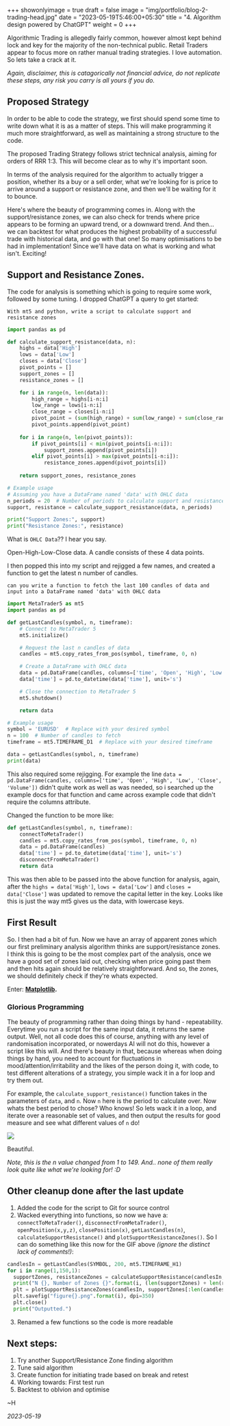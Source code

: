 +++
showonlyimage = true
draft = false
image = "img/portfolio/blog-2-trading-head.jpg"
date = "2023-05-19T5:46:00+05:30"
title = "4. Algorithm design powered by ChatGPT"
weight = 0
+++

Algorithmic Trading is allegedly fairly common, however almost kept behind lock and key for the majority of the non-technical public. Retail Traders appear to focus more on rather manual trading strategies. I love automation. So lets take a crack at it.
<!--more-->

*Again, disclaimer, this is catagorically not financial advice, do not replicate these steps, any risk you carry is all yours if you do.*

## Proposed Strategy

In order to be able to code the strategy, we first should spend some time to write down what it is as a matter of steps. This will make programming it much more straightforward, as well as maintaining a strong structure to the code.

The proposed Trading Strategy follows strict technical analysis, aiming for orders of RRR 1:3. This will become clear as to why it's important soon.

In terms of the analysis required for the algorithm to actually trigger a position, whether its a buy or a sell order, what we're looking for is price to arrive around a support or resistance zone, and then we'll be waiting for it to bounce.

Here's where the beauty of programming comes in. Along with the support/resistance zones, we can also check for trends where price appears to be forming an upward trend, or a downward trend. And then... we can backtest for what produces the highest probability of a successful trade with historical data, and go with that one! So many optimisations to be had in implementation! Since we'll have data on what is working and what isn't. Exciting!

## Support and Resistance Zones.

The code for analysis is something which is going to require some work, followed by some tuning. I dropped ChatGPT a query to get started:

`With mt5 and python, write a script to calculate support and resistance zones`

```python
import pandas as pd

def calculate_support_resistance(data, n):
    highs = data['High']
    lows = data['Low']
    closes = data['Close']
    pivot_points = []
    support_zones = []
    resistance_zones = []

    for i in range(n, len(data)):
        high_range = highs[i-n:i]
        low_range = lows[i-n:i]
        close_range = closes[i-n:i]
        pivot_point = (sum(high_range) + sum(low_range) + sum(close_range)) / (3 * n)
        pivot_points.append(pivot_point)
    
    for i in range(n, len(pivot_points)):
        if pivot_points[i] < min(pivot_points[i-n:i]):
            support_zones.append(pivot_points[i])
        elif pivot_points[i] > max(pivot_points[i-n:i]):
            resistance_zones.append(pivot_points[i])
    
    return support_zones, resistance_zones

# Example usage
# Assuming you have a DataFrame named 'data' with OHLC data
n_periods = 20  # Number of periods to calculate support and resistance
support, resistance = calculate_support_resistance(data, n_periods)

print("Support Zones:", support)
print("Resistance Zones:", resistance)
```

What is `OHLC Data`?? I hear you say. 

Open-High-Low-Close data. A candle consists of these 4 data points.

I then popped this into my script and rejigged a few names, and created a function to get the latest n number of candles.

`can you write a function to fetch the last 100 candles of data and input into a DataFrame named 'data' with OHLC data`

```python
import MetaTrader5 as mt5
import pandas as pd

def getLastCandles(symbol, n, timeframe):
    # Connect to MetaTrader 5
    mt5.initialize()

    # Request the last n candles of data
    candles = mt5.copy_rates_from_pos(symbol, timeframe, 0, n)

    # Create a DataFrame with OHLC data
    data = pd.DataFrame(candles, columns=['time', 'Open', 'High', 'Low', 'Close', 'Volume'])
    data['time'] = pd.to_datetime(data['time'], unit='s')

    # Close the connection to MetaTrader 5
    mt5.shutdown()

    return data

# Example usage
symbol = 'EURUSD'  # Replace with your desired symbol
n = 100  # Number of candles to fetch
timeframe = mt5.TIMEFRAME_D1  # Replace with your desired timeframe

data = getLastCandles(symbol, n, timeframe)
print(data)

```

This also required some rejigging. For example the line `data = pd.DataFrame(candles, columns=['time', 'Open', 'High', 'Low', 'Close', 'Volume'])` didn't quite work as well as was needed, so i searched up the example docs for that function and came across example code that didn't require the columns attribute.

Changed the function to be more like:

```python
def getLastCandles(symbol, n, timeframe):
    connectToMetaTrader()
    candles = mt5.copy_rates_from_pos(symbol, timeframe, 0, n)
    data = pd.DataFrame(candles)
    data['time'] = pd.to_datetime(data['time'], unit='s')
    disconnectFromMetaTrader()
    return data
```

This was then able to be passed into the above function for analysis, again, after the `highs = data['High']`, `lows = data['Low']` and `closes = data['Close']` was updated to remove the capital letter in the key. Looks like this is just the way mt5 gives us the data, with lowercase keys.

## First Result

So. I then had a bit of fun. Now we have an array of apparent zones which our first preliminary analysis algorithm thinks are support/resistance zones. I think this is going to be the most complex part of the analysis, once we have a good set of zones laid out, checking when price going past them and then hits again should be relatively straightforward. And so, the zones, we should definitely check if they're whats expected.

Enter: **[Matplotlib](https://matplotlib.org/stable/api/index).**

### Glorious Programming

The beauty of programming rather than doing things by hand - repeatability. Everytime you run a script for the same input data, it returns the same output. Well, not all code does this of course, anything with any level of randomisation incorporated, or nowerdays AI will not do this, however a script like this will. And there's beauty in that, because whereas when doing things by hand, you need to account for fluctuations in mood/attention/irritability and the likes of the person doing it, with code, to test different alterations of a strategy, you simple wack it in a for loop and try them out.

For example, the `calculate_support_resistance()` function takes in the parameters of `data`, and `n`. Now `n` here is the period to calculate over. Now whats the best period to chose? Who knows! So lets wack it in a loop, and iterate over a reasonable set of values, and then output the results for good measure and see what different values of `n` do!

![](../../img/portfolio/mt5-blog4-first-supp-res-output1.gif)

Beautiful.

*Note, this is the n value changed from 1 to 149. And.. none of them really look quite like what we're looking for! :D*

## Other cleanup done after the last update

1. Added the code for the script to Git for source control
2. Wacked everything into functions, so now we have a:
  `connectToMetaTrader()`, `disconnectFromMetaTrader()`, `openPosition(x,y,z)`, `closePosition(x)`, `getLastCandles(n)`, `calculateSupportResistance()` and `plotSupportResistanceZones()`.
  So I can do something like this now for the GIF above *(ignore the distinct lack of comments!)*:
  ```python
  candlesIn = getLastCandles(SYMBOL, 200, mt5.TIMEFRAME_H1)
  for i in range(1,150,1):
    supportZones, resistanceZones = calculateSupportResistance(candlesIn, i)
    print("N {}, Number of Zones {}".format(i, (len(supportZones) + len(resistanceZones))))
    plt = plotSupportResistanceZones(candlesIn, supportZones[:len(candlesIn)], resistanceZones[:len(candlesIn)])
    plt.savefig("figure{}.png".format(i), dpi=350)
    plt.close()
    print("Outputted.")
  ```
3. Renamed a few functions so the code is more readable

## Next steps:

1. Try another Support/Resistance Zone finding algorithm
2. Tune said algorithm
3. Create function for initiating trade based on break and retest
4. Working towards: First test run
5. Backtest to oblvion and optimise

~H 

_2023-05-19_
